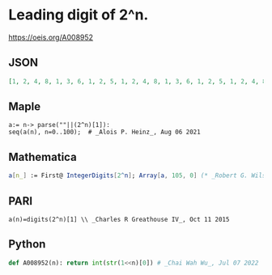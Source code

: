 # Leading digit of 2^n\.
https://oeis.org/A008952
## JSON
```JSON
[1, 2, 4, 8, 1, 3, 6, 1, 2, 5, 1, 2, 4, 8, 1, 3, 6, 1, 2, 5, 1, 2, 4, 8, 1, 3, 6, 1, 2, 5, 1, 2, 4, 8, 1, 3, 6, 1, 2, 5, 1, 2, 4, 8, 1, 3, 7, 1, 2, 5, 1, 2, 4, 9, 1, 3, 7, 1, 2, 5, 1, 2, 4, 9, 1, 3, 7, 1, 2, 5, 1, 2, 4, 9, 1, 3, 7, 1, 3, 6, 1, 2, 4, 9, 1, 3, 7, 1, 3, 6, 1, 2, 4, 9, 1, 3]
```
## Maple
```Maple
a:= n-> parse(""||(2^n)[1]):
seq(a(n), n=0..100);  # _Alois P. Heinz_, Aug 06 2021
```
## Mathematica
```Mathematica
a[n_] := First@ IntegerDigits[2^n]; Array[a, 105, 0] (* _Robert G. Wilson v_, Feb 03 2008 and corrected Nov 24 2014 *)
```
## PARI
```PARI
a(n)=digits(2^n)[1] \\ _Charles R Greathouse IV_, Oct 11 2015
```
## Python
```Python
def A008952(n): return int(str(1<<n)[0]) # _Chai Wah Wu_, Jul 07 2022
```
